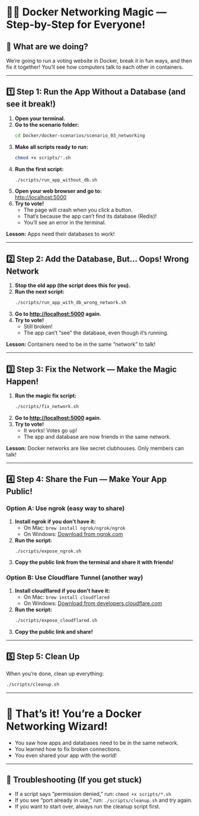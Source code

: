 # 🧙‍♂️ Docker Networking Magic — Step-by-Step for Everyone!

## 🥇 What are we doing?
We’re going to run a voting website in Docker, break it in fun ways, and then fix it together! You’ll see how computers talk to each other in containers.

---

## 1️⃣ Step 1: Run the App Without a Database (and see it break!)

1. **Open your terminal.**
2. **Go to the scenario folder:**
   ```bash
   cd Docker/docker-scenarios/scenario_03_networking
   ```
3. **Make all scripts ready to run:**
   ```bash
   chmod +x scripts/*.sh
   ```
4. **Run the first script:**
   ```bash
   ./scripts/run_app_without_db.sh
   ```
5. **Open your web browser and go to:**  
   [http://localhost:5000](http://localhost:5000)
6. **Try to vote!**
   - The page will crash when you click a button.  
   - That’s because the app can’t find its database (Redis)!
   - You’ll see an error in the terminal.

**Lesson:** Apps need their databases to work!

---

## 2️⃣ Step 2: Add the Database, But… Oops! Wrong Network

1. **Stop the old app (the script does this for you).**
2. **Run the next script:**
   ```bash
   ./scripts/run_app_with_db_wrong_network.sh
   ```
3. **Go to [http://localhost:5000](http://localhost:5000) again.**
4. **Try to vote!**
   - Still broken!  
   - The app can’t “see” the database, even though it’s running.

**Lesson:** Containers need to be in the same “network” to talk!

---

## 3️⃣ Step 3: Fix the Network — Make the Magic Happen!

1. **Run the magic fix script:**
   ```bash
   ./scripts/fix_network.sh
   ```
2. **Go to [http://localhost:5000](http://localhost:5000) again.**
3. **Try to vote!**
   - It works! Votes go up!
   - The app and database are now friends in the same network.

**Lesson:** Docker networks are like secret clubhouses. Only members can talk!

---

## 4️⃣ Step 4: Share the Fun — Make Your App Public!

### Option A: Use ngrok (easy way to share)

1. **Install ngrok if you don’t have it:**
   - On Mac: `brew install ngrok/ngrok/ngrok`
   - On Windows: [Download from ngrok.com](https://ngrok.com/download)
2. **Run the script:**
   ```bash
   ./scripts/expose_ngrok.sh
   ```
3. **Copy the public link from the terminal and share it with friends!**

### Option B: Use Cloudflare Tunnel (another way)

1. **Install cloudflared if you don’t have it:**
   - On Mac: `brew install cloudflared`
   - On Windows: [Download from developers.cloudflare.com](https://developers.cloudflare.com/cloudflare-one/connections/connect-apps/install-and-setup/installation/)
2. **Run the script:**
   ```bash
   ./scripts/expose_cloudflared.sh
   ```
3. **Copy the public link and share!**

---

## 5️⃣ Step 5: Clean Up

When you’re done, clean up everything:

```bash
./scripts/cleanup.sh
```

---

# 🎉 That’s it! You’re a Docker Networking Wizard!

- You saw how apps and databases need to be in the same network.
- You learned how to fix broken connections.
- You even shared your app with the world!

---

## 🧩 Troubleshooting (If you get stuck)

- If a script says “permission denied,” run: `chmod +x scripts/*.sh`
- If you see “port already in use,” run: `./scripts/cleanup.sh` and try again.
- If you want to start over, always run the cleanup script first. 